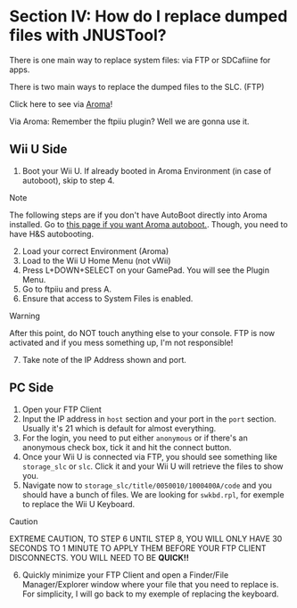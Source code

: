 # Section IV: How do I replace dumped files with JNUSTool?

There is one main way to replace system files: via FTP or SDCafiine for apps.

There is two main ways to replace the dumped files to the SLC. (FTP)

 Click here to see via [Aroma](#Aroma)!


<a name="Aroma">Via Aroma:</a>
Remember the ftpiiu plugin? Well we are gonna use it.

## Wii U Side

1. Boot your Wii U. If already booted in Aroma Environment (in case of autoboot), skip to step 4.
> [!NOTE]
> The following steps are if you don't have AutoBoot directly into Aroma installed. Go to [this page if you want Aroma autoboot.](https://wiiu.hacks.guide/aroma/autobooting.html). Though, you need to have H&S autobooting.
2. Load your correct Environment (Aroma)
3. Load to the Wii U Home Menu (not vWii)
4. Press L+DOWN+SELECT on your GamePad. You will see the Plugin Menu.
5. Go to ftpiiu and press A.
6. Ensure that access to System Files is enabled.
> [!WARNING]
> After this point, do NOT touch anything else to your console. FTP is now activated and if you mess something up, I'm not responsible!
7. Take note of the IP Address shown and port.

## PC Side

1. Open your FTP Client
2. Input the IP address in `host` section and your port in the `port` section. Usually it's 21 which is default for almost everything.
3. For the login, you need to put either `anonymous` or if there's an anonymous check box, tick it and hit the connect button.
4. Once your Wii U is connected via FTP, you should see something like `storage_slc` or `slc`. Click it and your Wii U will retrieve the files to show you.
5. Navigate now to `storage_slc/title/0050010/1000400A/code` and you should have a bunch of files. We are looking for `swkbd.rpl`, for exemple to replace the Wii U Keyboard.
> [!CAUTION]
> EXTREME CAUTION, TO STEP 6 UNTIL STEP 8, YOU WILL ONLY HAVE 30 SECONDS TO 1 MINUTE TO APPLY THEM BEFORE YOUR FTP CLIENT DISCONNECTS. YOU WILL NEED TO BE **QUICK!!**
6. Quickly minimize your FTP Client and open a Finder/File Manager/Explorer window where your file that you need to replace is. For simplicity, I will go back to my exemple of replacing the keyboard.